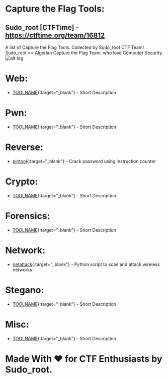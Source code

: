 # Capture the Flag Tools:
## Sudo_root [CTFTime] - https://ctftime.org/team/16812<br>
A list of Capture the Flag Tools. Collected by Sudo_root CTF Team!<br>
Sudo_root == Algerian Capture the Flag Team, who love Computer Security.<br>
![alt tag](http://i.imgur.com/gHnY5bk.jpg)

# Web:<br>
- [TOOLNAME](LINK){:target="_blank"} - Short Description

# Pwn:<br>
- [TOOLNAME](LINK){:target="_blank"} - Short Description

# Reverse:<br>
- [pintool](https://github.com/wagiro/pintool){:target="_blank"} - Crack password using instruction counter

# Crypto:<br>
- [TOOLNAME](LINK){:target="_blank"} - Short Description

# Forensics:<br>
- [TOOLNAME](LINK){:target="_blank"} - Short Description

# Network:<br>
- [netattack](https://github.com/chrizator/netattack){:target="_blank"} - Python script to scan and attack wireless networks

# Stegano:<br>
- [TOOLNAME](LINK){:target="_blank"} - Short Description

# Misc:<br>
- [TOOLNAME](LINK){:target="_blank"} - Short Description

# Made With ♥ for CTF Enthusiasts by Sudo_root.
